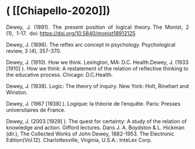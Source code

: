 # ( [[Chiapello-2020]])


Dewey,  J.  (1891).  The  present  position  of  logical  theory. The  Monist,  2 (1),  1-17.  doi: https://doi.org/10.5840/monist18912125

  

Dewey, J. (1896). The reflex arc concept in psychology. Psychological review, 3 (4), 357-370. 

  

Dewey, J. (1910). How we think. Lexington, MA: D.C. Health.Dewey, J. (1933 [1910] ). How we think: A restatement of the relation of reflective thinking to the educative process. Chicago: D.C.Health.

  

Dewey, J. (1938). Logic: The theory of inquiry. New York: Holt, Rinehart and Winston.

  

Dewey, J. (1967 [1938] ). Logique: la théorie de l’enquête. Paris: Presses universitaires de France.

  

Dewey, J. (2003 [1929] ). The quest for certainty: A study of the relation of knowledge and action. Gifford lectures. Dans J. A. Boydston & L. Hickman (dir.), The Collected Works of John Dewey, 1882-1953. The Electronic Edition(Vol.12). Charlottesville, Virginia, U.S.A.: InteLex Corp.

  




